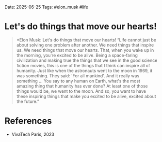 Date: 2025-06-25
Tags:  #elon_musk #life 


# Let's do things that move our hearts!

>*Elon Musk: 
>Let's do things that move our hearts! “Life cannot just be about solving one problem after another. We need things that inspire us. We need things that move our hearts. That, when you wake up in the morning, you're excited to be alive. Being a space-faring civilization and making true the things that we see in the good science fiction movies, this is one of the things that I think can inspire all of humanity. Just like when the astronauts went to the moon in 1969, it was something. They said: 'For all mankind'. And it really was something ... You say to any human on Earth, what's the most amazing thing that humanity has ever done? At least one of those things would be, we went to the moon. And so, you want to have these inspiring things that make you excited to be alive, excited about the future.”

# References
- VivaTech Paris, 2023
 